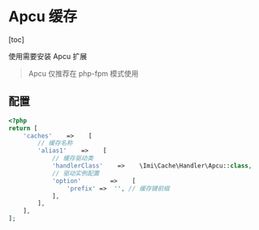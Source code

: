 # Apcu 缓存

[toc]

使用需要安装 Apcu 扩展

> Apcu 仅推荐在 php-fpm 模式使用

## 配置

```php
<?php
return [
    'caches'    =>    [
        // 缓存名称
        'alias1'    =>    [
            // 缓存驱动类
            'handlerClass'    =>    \Imi\Cache\Handler\Apcu::class,
            // 驱动实例配置
            'option'        =>    [
                'prefix' =>  '', // 缓存键前缀
            ],
        ],
    ],
];
```
